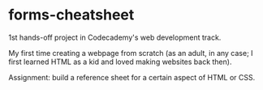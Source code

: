 # forms-cheatsheet
1st hands-off project in Codecademy's web development track.

My first time creating a webpage from scratch (as an adult, in any case; I first learned HTML as a kid and loved making websites back then).

Assignment: build a reference sheet for a certain aspect of HTML or CSS.
